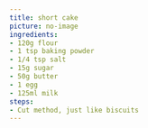 ```yaml
---
title: short cake
picture: no-image
ingredients:
- 120g flour
- 1 tsp baking powder
- 1/4 tsp salt
- 15g sugar
- 50g butter
- 1 egg
- 125ml milk
steps:
- Cut method, just like biscuits
---
```


